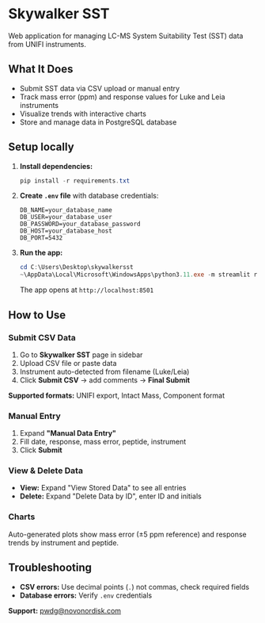 # Skywalker SST

Web application for managing LC-MS System Suitability Test (SST) data from UNIFI instruments.

## What It Does

- Submit SST data via CSV upload or manual entry
- Track mass error (ppm) and response values for Luke and Leia instruments
- Visualize trends with interactive charts
- Store and manage data in PostgreSQL database

## Setup locally

1. **Install dependencies:**
   ```powershell
   pip install -r requirements.txt
   ```

2. **Create `.env` file** with database credentials:
   ```env
   DB_NAME=your_database_name
   DB_USER=your_database_user
   DB_PASSWORD=your_database_password
   DB_HOST=your_database_host
   DB_PORT=5432
   ```

3. **Run the app:**
   ```powershell
   cd C:\Users\Desktop\skywalkersst
   ~\AppData\Local\Microsoft\WindowsApps\python3.11.exe -m streamlit run src\main.py
   ```

   The app opens at `http://localhost:8501`

## How to Use

### Submit CSV Data
1. Go to **Skywalker SST** page in sidebar
2. Upload CSV file or paste data
3. Instrument auto-detected from filename (Luke/Leia)
4. Click **Submit CSV** → add comments → **Final Submit**

**Supported formats:** UNIFI export, Intact Mass, Component format

### Manual Entry
1. Expand **"Manual Data Entry"**
2. Fill date, response, mass error, peptide, instrument
3. Click **Submit**

### View & Delete Data
- **View:** Expand "View Stored Data" to see all entries
- **Delete:** Expand "Delete Data by ID", enter ID and initials

### Charts
Auto-generated plots show mass error (±5 ppm reference) and response trends by instrument and peptide.

## Troubleshooting

- **CSV errors:** Use decimal points (`.`) not commas, check required fields
- **Database errors:** Verify `.env` credentials

**Support:** [pwdg@novonordisk.com](mailto:pwdg@novonordisk.com)
